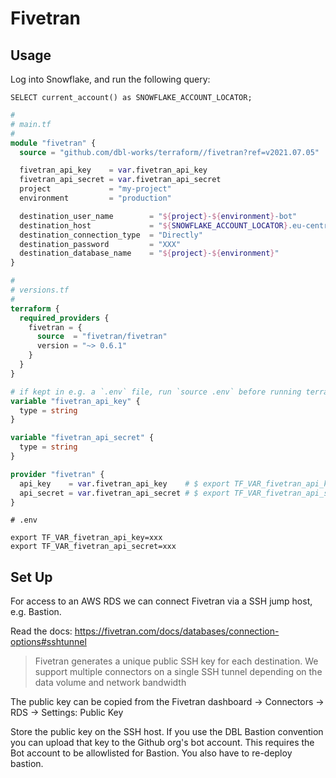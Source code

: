 # Fivetran



## Usage

Log into Snowflake, and run the following query:

```
SELECT current_account() as SNOWFLAKE_ACCOUNT_LOCATOR;
```

```terraform
#
# main.tf
#
module "fivetran" {
  source = "github.com/dbl-works/terraform//fivetran?ref=v2021.07.05"

  fivetran_api_key    = var.fivetran_api_key
  fivetran_api_secret = var.fivetran_api_secret
  project             = "my-project"
  environment         = "production"

  destination_user_name        = "${project}-${environment}-bot"
  destination_host             = "${SNOWFLAKE_ACCOUNT_LOCATOR}.eu-central-1.snowflakecomputing.com" # `eu-central-1` if you run on AWS in EU region
  destination_connection_type  = "Directly"
  destination_password         = "XXX"
  destination_database_name    = "${project}-${environment}"
}

#
# versions.tf
#
terraform {
  required_providers {
    fivetran = {
      source  = "fivetran/fivetran"
      version = "~> 0.6.1"
    }
  }
}

# if kept in e.g. a `.env` file, run `source .env` before running terraform commands
variable "fivetran_api_key" {
  type = string
}

variable "fivetran_api_secret" {
  type = string
}

provider "fivetran" {
  api_key    = var.fivetran_api_key    # $ export TF_VAR_fivetran_api_key=<api-key>
  api_secret = var.fivetran_api_secret # $ export TF_VAR_fivetran_api_secret=<api-secret>
}
```

```shell
# .env

export TF_VAR_fivetran_api_key=xxx
export TF_VAR_fivetran_api_secret=xxx
```


## Set Up

For access to an AWS RDS we can connect Fivetran via a SSH jump host, e.g. Bastion.

Read the docs: https://fivetran.com/docs/databases/connection-options#sshtunnel

> Fivetran generates a unique public SSH key for each destination. We support multiple connectors on a single SSH tunnel depending on the data volume and network bandwidth

The public key can be copied from the Fivetran dashboard -> Connectors -> RDS -> Settings: Public Key

Store the public key on the SSH host.
If you use the DBL Bastion convention you can upload that key to the Github org's bot account.
This requires the Bot account to be allowlisted for Bastion. You also have to re-deploy bastion.
